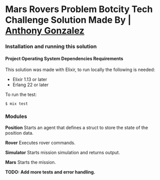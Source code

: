 # Mars Rovers Problem Botcity Tech Challenge Solution Made By | [Anthony Gonzalez](https://elixirprogrammer.com "elixirprogrammer.com")

### Installation and running this solution

#### Project Operating System Dependencies Requirements

This solution was made with Elixir, to run locally the following is needed:

* Elixir 1.13 or later
* Erlang 22 or later

To run the test:

`$ mix test`

### Modules

**Position** Starts an agent that defines a struct to store the state of the position data.

**Rover** Executes rover commands.

**Simulator** Starts mission simulation and returns output.

**Mars** Starts the mission.



**TODO: Add more tests and error handling.**